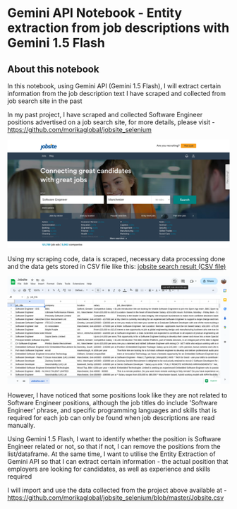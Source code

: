 # Gemini API Notebook - Entity extraction from job descriptions with Gemini 1.5 Flash

## About this notebook

In this notebook, using Gemini API (Gemini 1.5 Flash), I will extract certain information from the job description text I have scraped and collected from job search site in the past

In my past project, I have scraped and collected Software Engineer positions advertised on a job search site, for more details, please visit - https://github.com/morikaglobal/jobsite_selenium

![About this notebook](images/search.png)

Using my scraping code, data is scraped, necessary data processing done and the data gets stored in CSV file like this: <a href="https://github.com/morikaglobal/jobsite_selenium/blob/master/Jobsite.csv" target="_blank">jobsite search result (CSV file)</a>

![About this notebook](images/csv_view.png)

However, I have noticed that some positions look like they are not related to Software Engineer positions, although the job titles do include 'Software Engineer' phrase, and specific programming languages and skills that is required for each job can only be found when job descriptions are read manually.

Using Gemini 1.5 Flash, I want to identify whether the position is Software Engineer related or not, so that if not, I can remove the positions from the list/dataframe.  At the same time, I want to utilise the Entity Extraction of Gemini API so that I can extract certain information - the actual position that employers are looking for candidates, as well as experience and skills required

I will import and use the data collected from the project above available at - https://github.com/morikaglobal/jobsite_selenium/blob/master/Jobsite.csv

